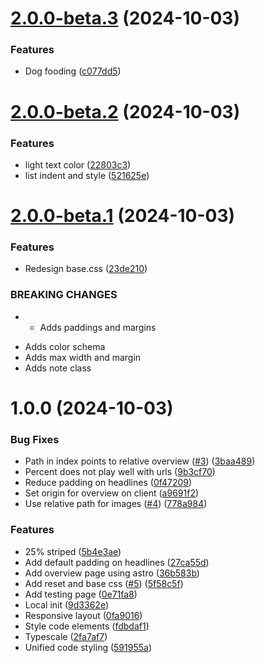 # [2.0.0-beta.3](https://github.com/ff6347/assets/compare/v2.0.0-beta.2...v2.0.0-beta.3) (2024-10-03)


### Features

* Dog fooding ([c077dd5](https://github.com/ff6347/assets/commit/c077dd50710bd2510636423fd15cb481da37f9d3))

# [2.0.0-beta.2](https://github.com/ff6347/assets/compare/v2.0.0-beta.1...v2.0.0-beta.2) (2024-10-03)


### Features

* light text color ([22803c3](https://github.com/ff6347/assets/commit/22803c328364b18671a586700c77b693b0357808))
* list indent and style ([521625e](https://github.com/ff6347/assets/commit/521625edbd7537f9057fd6de6f5474a24c235e6a))

# [2.0.0-beta.1](https://github.com/ff6347/assets/compare/v1.0.0...v2.0.0-beta.1) (2024-10-03)


### Features

* Redesign base.css ([23de210](https://github.com/ff6347/assets/commit/23de2104ef509da1e3e3ae0497906630f3d0e979))


### BREAKING CHANGES

* - Adds paddings and margins
- Adds color schema
- Adds max width and margin
- Adds note class

# 1.0.0 (2024-10-03)


### Bug Fixes

* Path in index points to relative overview ([#3](https://github.com/ff6347/assets/issues/3)) ([3baa489](https://github.com/ff6347/assets/commit/3baa4898be0577b55cc455ccc1223621b5d8ec24))
* Percent does not play well with urls ([9b3cf70](https://github.com/ff6347/assets/commit/9b3cf702ce07306543e6e5f10f3df1f17bc943c7))
* Reduce padding on headlines ([0f47209](https://github.com/ff6347/assets/commit/0f4720983c746ea763b95540991f495a8d2dd425))
* Set origin for overview on client ([a9691f2](https://github.com/ff6347/assets/commit/a9691f27bc6f95c3a88d3b78671dd1e0aa81f938))
* Use relative path for images ([#4](https://github.com/ff6347/assets/issues/4)) ([778a984](https://github.com/ff6347/assets/commit/778a9841f913568449a503012ece064fece7692d))


### Features

* 25% striped ([5b4e3ae](https://github.com/ff6347/assets/commit/5b4e3ae9008920e42b00a2bc4379275e1d357404))
* Add default padding on headlines ([27ca55d](https://github.com/ff6347/assets/commit/27ca55d026da19fb194e06eddd7df4c2c869937a))
* Add overview page using astro ([36b583b](https://github.com/ff6347/assets/commit/36b583bc31b80a9e1aa69c480e86c1998f388a0b))
* Add reset and base css ([#5](https://github.com/ff6347/assets/issues/5)) ([5f58c5f](https://github.com/ff6347/assets/commit/5f58c5f99809372411f9771edbb027a45f013650))
* Add testing page ([0e71fa8](https://github.com/ff6347/assets/commit/0e71fa8b15e3964414681e7417f6bde0b6acd74d))
* Local init ([9d3362e](https://github.com/ff6347/assets/commit/9d3362ed57bb88e7348e71c3d7018262f944d1d1))
* Responsive layout ([0fa9016](https://github.com/ff6347/assets/commit/0fa90167f211f3017f00808697054a81859141c3))
* Style code elements ([fdbdaf1](https://github.com/ff6347/assets/commit/fdbdaf1a2120f1bfe448fa9a4fa72981fd30de27))
* Typescale ([2fa7af7](https://github.com/ff6347/assets/commit/2fa7af752d7d6379d7f11e7355e45ab60c1a4307))
* Unified code styling ([591955a](https://github.com/ff6347/assets/commit/591955a6a852f6c06d4f4757e48b6b952c09ffdd))
